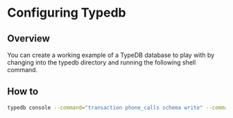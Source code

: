 # Configuring Typedb

## Overview

You can create a working example of a TypeDB database to play with by changing into the typedb directory and running the following shell command.

## How to

```sh
typedb console --command="transaction phone_calls schema write" --command="source ./phone_calls.tql" --command="commit"
```
